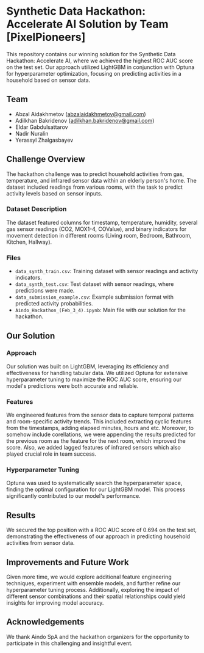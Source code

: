 # Synthetic Data Hackathon: Accelerate AI Solution by Team [PixelPioneers]

This repository contains our winning solution for the Synthetic Data Hackathon: Accelerate AI, where we achieved the highest ROC AUC score on the test set. Our approach utilized LightGBM in conjunction with Optuna for hyperparameter optimization, focusing on predicting activities in a household based on sensor data.

## Team 
- Abzal Aidakhmetov (abzalaidakhmetov@gmail.com)
- Adilkhan Bakridenov (adilkhan.bakridenov@gmail.com)
- Eldar Gabdulsattarov 
- Nadir Nuralin
- Yerassyl Zhalgasbayev

## Challenge Overview

The hackathon challenge was to predict household activities from gas, temperature, and infrared sensor data within an elderly person's home. The dataset included readings from various rooms, with the task to predict activity levels based on sensor inputs.

### Dataset Description

The dataset featured columns for timestamp, temperature, humidity, several gas sensor readings (CO2, MOX1-4, COValue), and binary indicators for movement detection in different rooms (Living room, Bedroom, Bathroom, Kitchen, Hallway).

### Files

- `data_synth_train.csv`: Training dataset with sensor readings and activity indicators.
- `data_synth_test.csv`: Test dataset with sensor readings, where predictions were made.
- `data_submission_example.csv`: Example submission format with predicted activity probabilities.
- `Aindo_Hackathon_(Feb_3_4).ipynb`: Main file with our solution for the hackathon.

## Our Solution

### Approach

Our solution was built on LightGBM, leveraging its efficiency and effectiveness for handling tabular data. We utilized Optuna for extensive hyperparameter tuning to maximize the ROC AUC score, ensuring our model's predictions were both accurate and reliable. 

### Features

We engineered features from the sensor data to capture temporal patterns and room-specific activity trends. This included extracting cyclic features from the timestamps, adding elapsed minutes, hours and etc. Moreover, to somehow include corellations, we were appending the results predicted for the previous room as the feature for the next room, which improved the score. Also, we added lagged features of infrared sensors which also played crucial role in team success.

### Hyperparameter Tuning

Optuna was used to systematically search the hyperparameter space, finding the optimal configuration for our LightGBM model. This process significantly contributed to our model's performance.

## Results

We secured the top position with a ROC AUC score of 0.694 on the test set, demonstrating the effectiveness of our approach in predicting household activities from sensor data.


## Improvements and Future Work

Given more time, we would explore additional feature engineering techniques, experiment with ensemble models, and further refine our hyperparameter tuning process. Additionally, exploring the impact of different sensor combinations and their spatial relationships could yield insights for improving model accuracy.


## Acknowledgements

We thank Aindo SpA and the hackathon organizers for the opportunity to participate in this challenging and insightful event.
